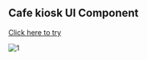 ## Cafe kiosk UI Component

[Click here to try](https://leebo-ram.github.io/tripleacoffee/)

![1](https://user-images.githubusercontent.com/78125363/209957294-991b77a4-f01c-4224-82b9-e2a594c58922.png)
